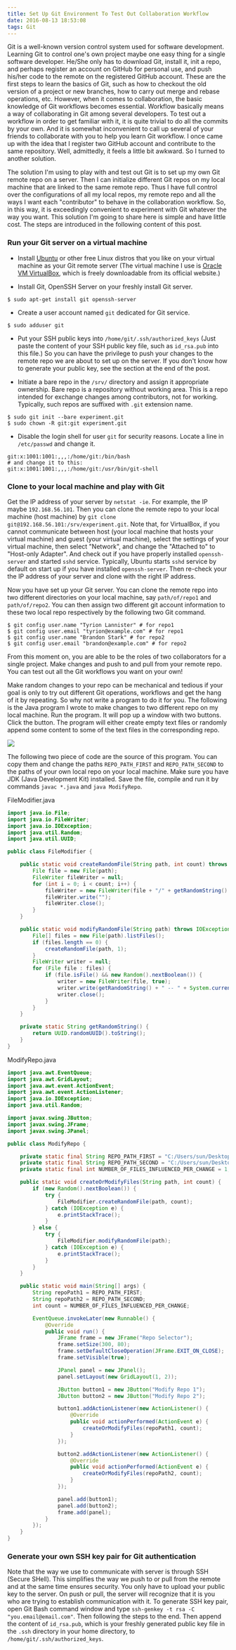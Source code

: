 ```yaml
---
title: Set Up Git Environment To Test Out Collaboration Workflow
date: 2016-08-13 18:53:08
tags: Git
---
```


Git is a well-known version control system used for software development. Learning Git to control one's own project maybe one easy thing for a single software developer. He/She only has to download Git, install it, init a repo, and perhaps register an account on GitHub for personal use, and push his/her code to the remote on the registered GitHub account. These are the first steps to learn the basics of Git, such as how to checkout the old version of a project or new branches, how to carry out merge and rebase operations, etc. However, when it comes to collaboration, the basic knowledge of Git workflows becomes essential. Workflow basically means a way of collaborating in Git among several developers. To test out a workflow in order to get familiar with it, it is quite trivial to do all the commits by your own. And it is somewhat inconvenient to call up several of your friends to collaborate with you to help you learn Git workflow. I once came up with the idea that I register two GitHub account and contribute to the same repository. Well, admittedly, it feels a little bit awkward. So I turned to another solution.

The solution I'm using to play with and test out Git is to set up my own Git remote repo on a server. Then I can initialize different Git repos on my local machine that are linked to the same remote repo. Thus I have full control over the configurations of all my local repos, my remote repo and all the ways I want each "contributor" to behave in the collaboration workflow. So, in this way, it is exceedingly convenient to experiment with Git whatever the way you want. This solution I'm going to share here is simple and have little cost. The steps are introduced in the following content of this post.

### Run your Git server on a virtual machine

* Install [Ubuntu](http://http://www.ubuntu.com/global) or other free Linux distros that you like on your virtual machine as your Git remote server (The virtual machine I use is [Oracle VM VirtualBox](https://www.virtualbox.org/), which is freely downloadable from its official website.)

* Install Git, OpenSSH Server on your freshly install Git server.
```
$ sudo apt-get install git openssh-server
```

* Create a user account named `git` dedicated for Git service.
```
$ sudo adduser git
```

* Put your SSH public keys into `/home/git/.ssh/authorized_keys` (Just paste the content of your SSH public key file, such as `id_rsa.pub` into this file.) So you can have the privilege to push your changes to the remote repo we are about to set up on the server. If you don't know how to generate your public key, see the section at the end of the post.

* Initiate a bare repo in the `/srv/` directory and assign it appropriate ownership. Bare repo is a repository without working area. This is a repo intended for exchange changes among contributors, not for working. Typically, such repos are suffixed with `.git` extension name.
```
$ sudo git init --bare experiment.git
$ sudo chown -R git:git experiment.git
```

* Disable the login shell for user `git` for security reasons. Locate a line in `/etc/passwd` and change it.
```
git:x:1001:1001:,,,:/home/git:/bin/bash
# and change it to this:
git:x:1001:1001:,,,:/home/git:/usr/bin/git-shell
```

### Clone to your local machine and play with Git

Get the IP address of your server by `netstat -ie`. For example, the IP maybe `192.168.56.101`. Then you can clone the remote repo to your local machine (host machine) by `git clone git@192.168.56.101:/srv/experiment.git`. Note that, for VirtualBox, if you cannot communicate between host (your local machine that hosts your virtual machine) and guest (your virtual machine), select the settings of your virtual machine, then select "Network", and change the "Attached to" to "Host-only Adapter". And check out if you have properly installed `openssh-server` and started `sshd` service. Typically, Ubuntu starts `sshd` service by default on start up if you have installed `openssh-server`. Then re-check your the IP address of your server and clone with the right IP address.

Now you have set up your Git server. You can clone the remote repo into two different directories on your local machine, say `path/of/repo1` and `path/of/repo2`. You can then assign two different git account information to these two local repo respectively by the following two Git command.
```
$ git config user.name "Tyrion Lannister" # for repo1
$ git config user.email "tyrion@example.com" # for repo1
$ git config user.name "Brandon Stark" # for repo2
$ git config user.email "brandon@example.com" # for repo2
```

From this moment on, you are able to be the roles of two collaborators for a single project. Make changes and push to and pull from your remote repo. You can test out all the Git workflows you want on your own!

Make random changes to your repo can be mechanical and tedious if your goal is only to try out different Git operations, workflows and get the hang of it by repeating. So why not write a program to do it for you. The following is the Java program I wrote to make changes to two different repo on my local machine. Run the program. It will pop up a window with two buttons. Click the button. The program will either create empty text files or randomly append some content to some of the text files in the corresponding repo.

![](/images/modify_repo_interface.png)

The following two piece of code are the source of this program. You can copy them and change the paths `REPO_PATH_FIRST` and `REPO_PATH_SECOND` to the paths of your own local repo on your local machine. Make sure you have JDK (Java Development Kit) installed. Save the file, compile and run it by commands `javac *.java` and `java ModifyRepo`.

FileModifier.java
```java
import java.io.File;
import java.io.FileWriter;
import java.io.IOException;
import java.util.Random;
import java.util.UUID;

public class FileModifier {

    public static void createRandomFile(String path, int count) throws IOException {
        File file = new File(path);
        FileWriter fileWriter = null;
        for (int i = 0; i < count; i++) {
            fileWriter = new FileWriter(file + "/" + getRandomString() + ".txt");
            fileWriter.write("");
            fileWriter.close();
        }
    }

    public static void modifyRandomFile(String path) throws IOException {
        File[] files = new File(path).listFiles();
        if (files.length == 0) {
            createRandomFile(path, 1);
        }
        FileWriter writer = null;
        for (File file : files) {
            if (file.isFile() && new Random().nextBoolean()) {
                writer = new FileWriter(file, true);
                writer.write(getRandomString() + " -- " + System.currentTimeMillis() + "\n");
                writer.close();
            }
        }
    }

    private static String getRandomString() {
        return UUID.randomUUID().toString();
    }
}
```

ModifyRepo.java
```java
import java.awt.EventQueue;
import java.awt.GridLayout;
import java.awt.event.ActionEvent;
import java.awt.event.ActionListener;
import java.io.IOException;
import java.util.Random;

import javax.swing.JButton;
import javax.swing.JFrame;
import javax.swing.JPanel;

public class ModifyRepo {

    private static final String REPO_PATH_FIRST = "C:/Users/sun/Desktop/git/repo1"; // Change this to your own local repo
    private static final String REPO_PATH_SECOND = "C:/Users/sun/Desktop/git/repo2"; // Change this to your own local repo
    private static final int NUMBER_OF_FILES_INFLUENCED_PER_CHANGE = 1; // If you want to influence more files per click, increase this value.

    public static void createOrModifyFiles(String path, int count) {
        if (new Random().nextBoolean()) {
            try {
                FileModifier.createRandomFile(path, count);
            } catch (IOException e) {
                e.printStackTrace();
            }
        } else {
            try {
                FileModifier.modifyRandomFile(path);
            } catch (IOException e) {
                e.printStackTrace();
            }
        }
    }

    public static void main(String[] args) {
        String repoPath1 = REPO_PATH_FIRST;
        String repoPath2 = REPO_PATH_SECOND;
        int count = NUMBER_OF_FILES_INFLUENCED_PER_CHANGE;

        EventQueue.invokeLater(new Runnable() {
            @Override
            public void run() {
                JFrame frame = new JFrame("Repo Selector");
                frame.setSize(300, 80);
                frame.setDefaultCloseOperation(JFrame.EXIT_ON_CLOSE);
                frame.setVisible(true);

                JPanel panel = new JPanel();
                panel.setLayout(new GridLayout(1, 2));

                JButton button1 = new JButton("Modify Repo 1");
                JButton button2 = new JButton("Modify Repo 2");

                button1.addActionListener(new ActionListener() {
                    @Override
                    public void actionPerformed(ActionEvent e) {
                        createOrModifyFiles(repoPath1, count);
                    }
                });

                button2.addActionListener(new ActionListener() {
                    @Override
                    public void actionPerformed(ActionEvent e) {
                        createOrModifyFiles(repoPath2, count);
                    }
                });

                panel.add(button1);
                panel.add(button2);
                frame.add(panel);
            }
        });
    }
}
```

### Generate your own SSH key pair for Git authentication

Note that the way we use to communicate with server is through SSH (Secure SHell). This simplifies the way we push to or pull from the remote and at the same time ensures security. You only have to upload your public key to the server. On push or pull, the server will recognize that it is you who are trying to establish communication with it. To generate SSH key pair, open Git Bash command window and type `ssh-genkey -t rsa -C "you.email@email.com"`. Then following the steps to the end. Then append the content of `id_rsa.pub`, which is your freshly generated public key file in the `.ssh` directory in your home directory, to `/home/git/.ssh/authorized_keys`.
